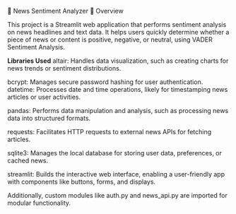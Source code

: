 📰 News Sentiment Analyzer
📌 Overview

This project is a Streamlit web application that performs sentiment analysis on news headlines and text data.
It helps users quickly determine whether a piece of news or content is positive, negative, or neutral, using VADER Sentiment Analysis.

**Libraries Used**
altair: Handles data visualization, such as creating charts for news trends or sentiment
distributions.

bcrypt: Manages secure password hashing for user authentication.
datetime: Processes date and time operations, likely for timestamping news articles or user
activities.

pandas: Performs data manipulation and analysis, such as processing news data into
structured formats.

requests: Facilitates HTTP requests to external news APIs for fetching articles.

sqlite3: Manages the local database for storing user data, preferences, or cached news.

streamlit: Builds the interactive web interface, enabling a user-friendly app with components
like buttons, forms, and displays.

Additionally, custom modules like auth.py and news_api.py are imported for modular
functionality.


